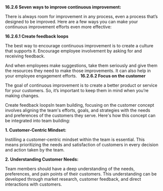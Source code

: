 **16.2.6 Seven ways to improve continuous improvement:**

There is always room for improvement in any process, even a process that’s designed to be improved. Here are a few ways you can make your continuous improvement efforts even more effective:

**16.2.6.1 Create feedback loops**

The best way to encourage continuous improvement is to create a culture that supports it. Encourage employee involvement by asking for and receiving feedback.

And when employees make suggestions, take them seriously and give them the resources they need to make those improvements. It can also help in your employee engagement efforts.
 
**16.2.6.2 Focus on the customer**

The goal of continuous improvement is to create a better product or service for your customers. So, it’s important to keep them in mind when you’re making changes.

Create feedback loopsIn team building, focusing on the customer concept involves aligning the team's efforts, goals, and strategies with the needs and preferences of the customers they serve. Here's how this concept can be integrated into team building:


**1. Customer-Centric Mindset:** 

Instilling a customer-centric mindset within the team is essential. This means prioritizing the needs and satisfaction of customers in every decision and action taken by the team.

**2. Understanding Customer Needs:** 

Team members should have a deep understanding of the needs, preferences, and pain points of their customers. This understanding can be developed through market research, customer feedback, and direct interactions with customers.

